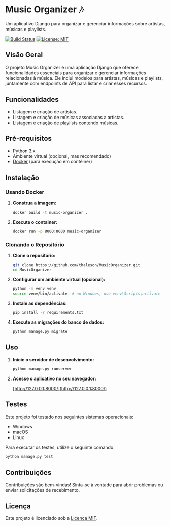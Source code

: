 # Music Organizer 🎶

Um aplicativo Django para organizar e gerenciar informações sobre artistas, músicas e playlists.

[![Build Status](https://travis-ci.com/seu-usuario/nome-do-repositorio.svg?branch=main)](https://travis-ci.com/seu-usuario/nome-do-repositorio)
[![License: MIT](https://img.shields.io/badge/License-MIT-yellow.svg)](https://opensource.org/licenses/MIT)

## Visão Geral

O projeto Music Organizer é uma aplicação Django que oferece funcionalidades essenciais para organizar e gerenciar informações relacionadas à música. Ele inclui modelos para artistas, músicas e playlists, juntamente com endpoints de API para listar e criar esses recursos.

## Funcionalidades

- Listagem e criação de artistas.
- Listagem e criação de músicas associadas a artistas.
- Listagem e criação de playlists contendo músicas.

## Pré-requisitos

- Python 3.x
- Ambiente virtual (opcional, mas recomendado)
- [Docker](https://www.docker.com/) (para execução em contêiner)

## Instalação

### Usando Docker

1. **Construa a imagem:**

   ```bash
   docker build -t music-organizer .
   ```

2. **Execute o container:**

   ```bash
   docker run -p 8000:8000 music-organizer
   ```

### Clonando o Repositório

1. **Clone o repositório:**

    ```bash
    git clone https://github.com/thaleson/MusicOrganizer.git
    cd MusicOrganizer
    ```

2. **Configurar um ambiente virtual (opcional):**

    ```bash
    python -m venv venv
    source venv/bin/activate  # no Windows, use venv\Scripts\activate
    ```

3. **Instale as dependências:**

    ```bash
    pip install -r requirements.txt
    ```

4. **Execute as migrações do banco de dados:**

    ```bash
    python manage.py migrate
    ```

## Uso

1. **Inicie o servidor de desenvolvimento:**

    ```bash
    python manage.py runserver
    ```

2. **Acesse o aplicativo no seu navegador:**

    [http://127.0.0.1:8000/](http://127.0.0.1:8000/)

## Testes

Este projeto foi testado nos seguintes sistemas operacionais:

- Windows
- macOS
- Linux

Para executar os testes, utilize o seguinte comando:

```bash
python manage.py test
```

## Contribuições

Contribuições são bem-vindas! Sinta-se à vontade para abrir problemas ou enviar solicitações de recebimento.

## Licença

Este projeto é licenciado sob a [Licença MIT](LICENSE).
